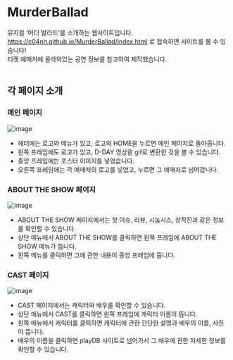 # MurderBallad
 
뮤지컬 '머더 발라드'를 소개하는 웹사이트입니다. <br>
https://c04nh.github.io/MurderBallad/index.html 로 접속하면 사이트를 볼 수 있습니다! <br>
티켓 예매처에 올라와있는 공연 정보를 참고하여 제작했습니다.<br><br>
## 각 페이지 소개
### 메인 페이지
![image](https://user-images.githubusercontent.com/80023397/145390697-7a23b3c1-e33a-41c8-a332-c29577d13e81.png)
- 헤더에는 로고와 메뉴가 있고, 로고와 HOME을 누르면 메인 페이지로 돌아옵니다. 
- 왼쪽 프레임에도 로고가 있고, D-DAY 영상을 gif로 변환한 것을 볼 수 있습니다.
- 중앙 프레임에는 포스터 이미지를 넣었습니다.
- 오른쪽 프레임에는 각 예매처의 로고를 넣었고, 누르면 그 예매처로 넘어갑니다.

### ABOUT THE SHOW 페이지
![image](https://user-images.githubusercontent.com/80023397/145392301-0459c620-6719-47ef-88db-a4901b5dc753.png)
- ABOUT THE SHOW 페이지에서는 핫 이슈, 리뷰, 시놉시스, 창작진과 같은 정보를 확인할 수 있습니다.
- 상단 메뉴에서 ABOUT THE SHOW를 클릭하면 왼쪽 프레임에 ABOUT THE SHOW 메뉴가 뜹니다.
- 왼쪽 메뉴를 클릭하면 그에 관한 내용이 중앙 프레임에 뜹니다.

### CAST 페이지
![image](https://user-images.githubusercontent.com/80023397/145392826-c5470d0d-4e44-4a76-a9f1-a5f3c4c847f2.png)
- CAST 페이지에서는 캐릭터와 배우를 확인할 수 있습니다.
- 상단 메뉴에서 CAST를 클릭하면 왼쪽 프레임에 캐릭터 이름이 뜹니다.
- 왼쪽 메뉴에서 캐릭터를 클릭하면 캐릭터에 관한 간단한 설명과 배우의 이름, 사진이 뜹니다.
- 배우의 이름을 클릭하면 playDB 사이트로 넘어가서 그 배우에 관한 자세한 정보를 확인할 수 있습니다.
